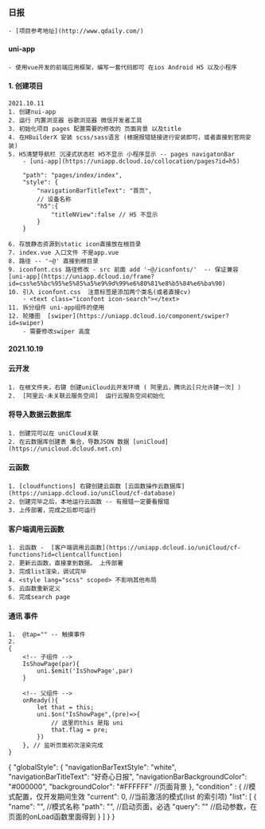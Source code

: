 ### 日报
	- [项目参考地址](http://www.qdaily.com/)
#### uni-app
	- 使用vue开发的前端应用框架，编写一套代码即可 在ios Android H5 以及小程序
#### 1. 创建项目
	2021.10.11
	1. 创建nui-app
	2. 运行 内置浏览器 谷歌浏览器 微信开发者工具
	3. 初始化项目 pages 配置需要的修改的 页面背景 以及title
	4. 在HBuilderX 安装 scss/sass语言 (根据报错链接进行安装即可，或者直接到官网安装)
	5. H5清楚导航栏 沉浸式状态栏 H5不显示 小程序显示 -- pages navigatonBar
		- [uni-app](https://uniapp.dcloud.io/collocation/pages?id=h5)
		
		"path": "pages/index/index",
		"style": {
			"navigationBarTitleText": "首页",
			// 设备名称
			"h5":{
				"titleNView":false // H5 不显示
			}
		}
		
	6. 存放静态资源到static icon直接放在根目录
	7. index.vue 入口文件 不是app.vue
	8. 路径 -- '~@' 直接到根目录
	9. iconfont.css 路径修改 - src 前面 add '~@/iconfonts/'  -- 保证兼容 [uni-app](https://uniapp.dcloud.io/frame?id=css%e5%bc%95%e5%85%a5%e9%9d%99%e6%80%81%e8%b5%84%e6%ba%90)
	10. 引入 iconfont.css  注意标签是添加两个类名(或者直接cv)
		- <text class="iconfont icon-search"></text>
	11. 拆分组件 uni-app组件的使用
	12. 轮播图  [swiper](https://uniapp.dcloud.io/component/swiper?id=swiper)
		- 需要修改swiper 高度
#### 2021.10.19
#### 云开发
	1. 在根文件夹，右键 创建uniCloud云开发环境 ( 阿里云，腾讯云[只允许建一次] ）
	2.  [阿里云·未关联云服务空间]  运行云服务空间初始化
#### 将导入数据云数据库
	1. 创建完可以在 uniCloud关联
	2. 在云数据库创建表 集合，导数JSON 数据 [uniCloud](https://unicloud.dcloud.net.cn)
#### 云函数 
	1. [cloudfunctions] 右键创建云函数 [云函数操作云数据库](https://uniapp.dcloud.io/uniCloud/cf-database)
	2. 创建完毕之后，本地运行云函数 -- 有报错一定要看报错
	3. 上传部署，完成之后即可运行
#### 客户端调用云函数
	1. 云函数 -  [客户端调用云函数](https://uniapp.dcloud.io/uniCloud/cf-functions?id=clientcallfunction)
	2. 更新云函数，直接拿到数据。 上传部署
	3. 完成list渲染，调试完毕
	4. <style lang="scss" scoped> 不影响其他布局
	5. 云函数重新定义
	6. 完成search page
#### 通讯 事件
	1.  @tap="" -- 触摸事件
	2.  
	{
		<!-- 子组件 -->
		IsShowPage(par){
			uni.$emit('IsShowPage',par)
		}
		
		<!-- 父组件 -->
		onReady(){
			let that = this;
			uni.$on("IsShowPage",(pre)=>{
				// 这里的this 是指 uni
				that.flag = pre;
			})
		}, // 监听页面初次渲染完成
	}

{
	"globalStyle": {
		"navigationBarTextStyle": "white",
		"navigationBarTitleText": "好奇心日报",
		"navigationBarBackgroundColor": "#000000",
		"backgroundColor": "#FFFFFF" //页面背景
	},
	"condition" : { //模式配置，仅开发期间生效
		"current": 0, //当前激活的模式(list 的索引项)
		"list": [
			{
				"name": "", //模式名称
				"path": "", //启动页面，必选
				"query": "" //启动参数，在页面的onLoad函数里面得到
			}
		]
	}
}